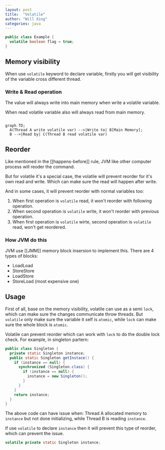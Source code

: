 ```yaml
---
layout: post
title:  "Volatile"
author: "Will Xing"
categories: java
---
```


```java
public class Example {
  volatile boolean flag = true;
}
```

## Memory visibility

When use `volatile` keyword to declare variable, firstly you will get visibility of the variable cross different thread.

### Write & Read operation

The value will always write into main memory when write a volatile variable.

When read volatile variable also will always read from main memory.

```mermaid

graph TD;
  A(Thread A write volatile var) -->|Write to| B[Main Memory];
  B -->|Read by| C(Thread B read volatile var)

```

## Reorder

Like mentioned in the [[happens-before]] rule, JVM like other computer process will reoder the command.

But for volatile it's a special case, the volatile will prevent reorder for it's own read and write. Which can make sure the read will happen after write.

And in some cases, it will prevent reorder with normal variables too:

1. When first operation is `volatile` read, it won't reorder with following operation.
2. When second operation is `volatile` write, it won't reorder with previous operation.
3. When first operation is `volatile` wirte, second operation is `volatile` read, won't get reordered.

### How JVM do this

JVM use [[JMM]] memory block insersion to implement this. There are 4 types of blocks:

- LoadLoad
- StoreStore
- LoadStore
- StoreLoad (most expensive one)

## Usage

First of all, base on the memory visibility, volatile can use as a semi `lock`, which can make sure the changes communicate throw threads. But `volatile` only make sure the variable it self is `atomic`, while `lock` can make sure the whole block is `atomic`.

Volatile can prevent reorder which can work with `lock` to do the double lock check. For example, in singleton partern:

```java
public class Singleton {
  private static Singleton instance;
  public static Singleton getInstace() {
    if (instance == null) {
      synchronized (Singleton.class) {
        if (instance == null) {
          instance = new Singleton();
        }
      }
    }
    return instance;
  }
}
```

The above code can have issue when: Thread A allocated memory to `instance` but not done initializing, while Thread B is reading `instance`.

If use `volatile` to declare `instance` then it will prevent this type of reorder, which can prevent the issue.

```java
volatile private static Singleton instance;
```
